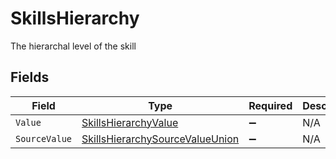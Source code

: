 # SkillsHierarchy

The hierarchal level of the skill


## Fields

| Field                                                                                         | Type                                                                                          | Required                                                                                      | Description                                                                                   |
| --------------------------------------------------------------------------------------------- | --------------------------------------------------------------------------------------------- | --------------------------------------------------------------------------------------------- | --------------------------------------------------------------------------------------------- |
| `Value`                                                                                       | [SkillsHierarchyValue](../../Models/Components/SkillsHierarchyValue.md)                       | :heavy_minus_sign:                                                                            | N/A                                                                                           |
| `SourceValue`                                                                                 | [SkillsHierarchySourceValueUnion](../../Models/Components/SkillsHierarchySourceValueUnion.md) | :heavy_minus_sign:                                                                            | N/A                                                                                           |